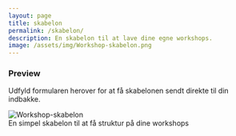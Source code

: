 ```yaml
---
layout: page
title: skabelon
permalink: /skabelon/
description: En skabelon til at lave dine egne workshops.
image: /assets/img/Workshop-skabelon.png
---
```


<script async id="_simplero_landing_page_js_166447" src="https://janushasseriis.simplero.com/page/166447.js"></script>

### Preview

Udfyld formularen herover for at få skabelonen sendt direkte til din indbakke.

<div  class="img_row">
<img  class="col tree left"  src="{{ site.baseurl }}/assets/img/Workshop-skabelon.jpg"  alt="Workshop-skabelon"/>
</div>
<div class="col three caption">
    En simpel skabelon til at få struktur på dine workshops
</div>
